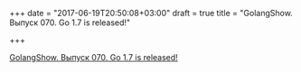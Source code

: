 +++
date = "2017-06-19T20:50:08+03:00"
draft = true
title = "GolangShow. Выпуск 070. Go 1.7 is released!"

+++

<p><a href="http://golangshow.com/episode/2016/08-23-070/">GolangShow. Выпуск 070. Go 1.7 is released!</a></p>